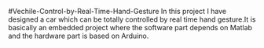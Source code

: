 #Vechile-Control-by-Real-Time-Hand-Gesture
 In this project I have designed a car which can be totally controlled by real time hand gesture.It is basically an embedded project where the software part depends on Matlab and the hardware part is based on Arduino.
